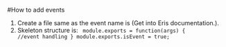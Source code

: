 #How to add events
1. Create a file same as the event name is (Get into Eris documentation.).
2. Skeleton structure is: <code>
module.exports = function(args) {
    //event handling
}
module.exports.isEvent = true;
</code>